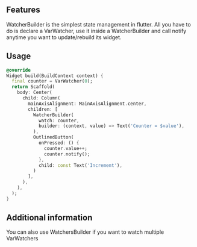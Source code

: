 <!--
This README describes the package. If you publish this package to pub.dev,
this README's contents appear on the landing page for your package.

For information about how to write a good package README, see the guide for
[writing package pages](https://dart.dev/guides/libraries/writing-package-pages).

For general information about developing packages, see the Dart guide for
[creating packages](https://dart.dev/guides/libraries/create-library-packages)
and the Flutter guide for
[developing packages and plugins](https://flutter.dev/developing-packages).
-->

## Features

WatcherBuilder is the simplest state management in flutter. All you have to do
is declare a VarWatcher, use it inside a WatcherBuilder and call notify anytime
you want to update/rebuild its widget.

## Usage

```dart
@override
Widget build(BuildContext context) {
  final counter = VarWatcher(0);
  return Scaffold(
    body: Center(
      child: Column(
        mainAxisAlignment: MainAxisAlignment.center,
        children: [
          WatcherBuilder(
            watch: counter,
            builder: (context, value) => Text('Counter = $value'),
          ),
          OutlinedButton(
            onPressed: () {
              counter.value++;
              counter.notify();
            },
            child: const Text('Increment'),
          )
        ],
      ),
    ),
  );
}
```

## Additional information

You can also use WatchersBuilder if you want to watch multiple VarWatchers
